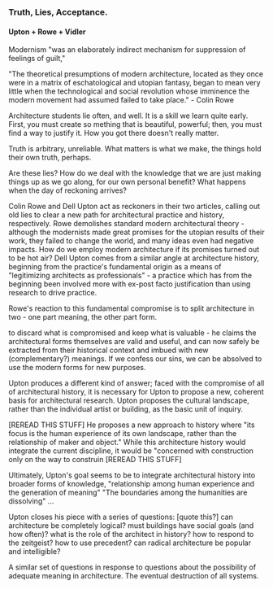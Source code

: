 ### Truth, Lies, Acceptance.
#### Upton + Rowe + Vidler

Modernism "was an elaborately indirect mechanism for suppression of feelings of guilt,"

"The theoretical presumptions of modern architecture, located as they once were in a matrix of eschatological and utopian fantasy, began to mean very little when the technological and social revolution whose imminence the modern movement had assumed failed to take place." - Colin Rowe

Architecture students lie often, and well. It is a skill we learn quite early. First, you must create so mething that is beautiful, powerful; then, you must find a way to justify it. How you got there doesn't really matter. 

Truth is arbitrary, unreliable. What matters is what we make, the things hold their own truth, perhaps.

Are these lies? How do we deal with the knowledge that we are just making things up as we go along, for our own personal benefit? What happens when the day of reckoning arrives?

Colin Rowe and Dell Upton act as reckoners in their two articles, calling out old lies to clear a new path for architectural practice and history, respectively. Rowe demolishes standard modern architectural theory - although the modernists made great promises for the utopian results of their work, they failed to change the world, and many ideas even had negative impacts. How do we employ modern architecture if its promises turned out to be hot air? Dell Upton comes from a similar angle at architecture history, beginning from the practice's fundamental origin as a means of "legitimizing architects as professionals" - a practice which has from the beginning been involved more with ex-post facto justification than using research to drive practice.

Rowe's reaction to this fundamental compromise is to split architecture in two - one part meaning, the other part form.

to discard what is compromised and keep what is valuable - he claims the architectural forms themselves are valid and useful, and can now safely be extracted from their historical context and imbued with new (complementary?) meanings.  If we confess our sins, we can be absolved to use the modern forms for new purposes.

Upton produces a different kind of answer; faced with the compromise of all of architectural history, it is necessary for Upton to propose a new, coherent basis for architectural research. Upton proposes the cultural landscape, rather than the individual artist or building, as the basic unit of inquiry. 

[REREAD THIS STUFF] 
He proposes a new approach to history where "its focus is the human experience of its own landscape, rather than the relationship of maker and object." While this architecture history would integrate the current discipline, it would be  "concerned with construction only on the way to construin
[REREAD THIS STUFF] 

Ultimately, Upton's goal seems to be to integrate architectural history into broader forms of knowledge, "relationship among human experience and the generation of meaning" 
"The boundaries among the humanities are dissolving" ... 

Upton closes his piece with a series of questions:
[quote this?]
can architecture be completely logical? must buildings have social goals (and how often)? what is the role of the architect in history? how to respond to the zeitgeist? how to use precedent? can radical architecture be popular and intelligible?

A similar set of questions in response to questions about the possibility of adequate meaning in architecture. The eventual destruction of all systems.








